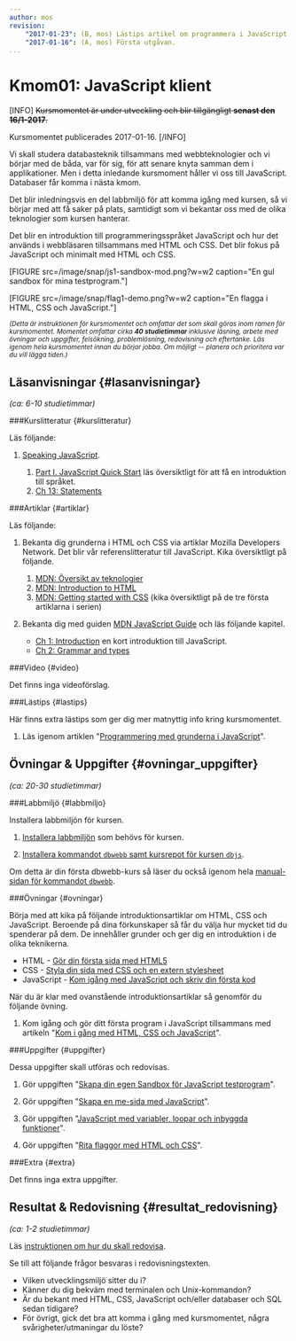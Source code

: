 ```yaml
---
author: mos
revision:
    "2017-01-23": (B, mos) Lästips artikel om programmera i JavaScript.
    "2017-01-16": (A, mos) Första utgåvan.
...
```

Kmom01: JavaScript klient
==================================

[INFO]
<strike>Kursmomentet är under utveckling och blir tillgängligt **senast den 16/1-2017**.</strike>

Kursmomentet publicerades 2017-01-16.
[/INFO]

Vi skall studera databasteknik tillsammans med webbteknologier och vi börjar med de båda, var för sig, för att senare knyta samman dem i applikationer. Men i detta inledande kursmoment håller vi oss till JavaScript. Databaser får komma i nästa kmom.

Det blir inledningsvis en del labbmiljö för att komma igång med kursen, så vi börjar med att få saker på plats, samtidigt som vi bekantar oss med de olika teknologier som kursen hanterar.

Det blir en introduktion till programmeringsspråket JavaScript och hur det används i webbläsaren tillsammans med HTML och CSS. Det blir fokus på JavaScript och minimalt med HTML och CSS.

<!--more-->

[FIGURE src=/image/snap/js1-sandbox-mod.png?w=w2 caption="En gul sandbox för mina testprogram."]

[FIGURE src=/image/snap/flag1-demo.png?w=w2 caption="En flagga i HTML, CSS och JavaScript."]

<small><i>(Detta är instruktionen för kursmomentet och omfattar det som skall göras inom ramen för kursmomentet. Momentet omfattar cirka **40 studietimmar** inklusive läsning, arbete med övningar och uppgifter, felsökning, problemlösning, redovisning och eftertanke. Läs igenom hela kursmomentet innan du börjar jobba. Om möjligt -- planera och prioritera var du vill lägga tiden.)</i></small>



Läsanvisningar  {#lasanvisningar}
---------------------------------

*(ca: 6-10 studietimmar)*


###Kurslitteratur  {#kurslitteratur}

Läs följande:

1. [Speaking JavaScript](kunskap/boken-speaking-javascript).

    1. [Part I. JavaScript Quick Start](http://speakingjs.com/es5/pt01.html) läs översiktligt för att få en introduktion till språket.
    1. [Ch 13: Statements](http://speakingjs.com/es5/ch13.html)



###Artiklar {#artiklar}

Läs följande:

1. Bekanta dig grunderna i HTML och CSS via artiklar Mozilla Developers Network. Det blir vår referenslitteratur till JavaScript. Kika översiktligt på följande.

    1. [MDN: Översikt av teknologier](https://developer.mozilla.org/en-US/docs/Web)
    1. [MDN: Introduction to HTML](https://developer.mozilla.org/en-US/docs/Web/Guide/HTML/Introduction)
    1. [MDN: Getting started with CSS](https://developer.mozilla.org/en-US/docs/Web/Guide/CSS/Getting_started) (kika översiktligt på de tre första artiklarna i serien)

1. Bekanta dig med guiden [MDN JavaScript Guide](https://developer.mozilla.org/en-US/docs/Web/JavaScript/Guide) och läs följande kapitel.

    * [Ch 1: Introduction](https://developer.mozilla.org/en-US/docs/Web/JavaScript/Guide/Introduction) en kort introduktion till JavaScript.
    * [Ch 2: Grammar and types](https://developer.mozilla.org/en-US/docs/Web/JavaScript/Guide/Grammar_and_types)



###Video  {#video}

Det finns inga videoförslag.



###Lästips {#lastips}

Här finns extra lästips som ger dig mer matnyttig info kring kursmomentet.

1. Läs igenom artiklen "[Programmering med grunderna i JavaScript](kunskap/programmering-med-grunderna-i-javascript)". 



Övningar & Uppgifter  {#ovningar_uppgifter}
-------------------------------------------

*(ca: 20-30 studietimmar)*



###Labbmiljö {#labbmiljo}

Installera labbmiljön för kursen.

1. [Installera labbmiljön](./../labbmiljo) som behövs för kursen.

1. [Installera kommandot `dbwebb`  samt kursrepot för kursen `dbjs`](dbwebb-cli/clone).

Om detta är din första dbwebb-kurs så läser du också igenom hela [manual-sidan för kommandot `dbwebb`](dbwebb-cli).



###Övningar {#ovningar}

Börja med att kika på följande introduktionsartiklar om HTML, CSS och JavaScript. Beroende på dina förkunskaper så får du välja hur mycket tid du spenderar på dem. De innehåller grunder och ger dig en introduktion i de olika teknikerna.

* HTML - [Gör din första sida med HTML5](coachen/gor-din-forsta-sida-med-html5)
* CSS - [Styla din sida med CSS och en extern stylesheet](coachen/styla-din-sida-med-css-och-en-extern-stylesheet)
* JavaScript - [Kom igång med JavaScript och skriv din första kod](coachen/kom-igang-med-javascript-och-skriv-din-forsta-kod)



När du är klar med ovanstående introduktionsartiklar så genomför du följande övning.

1. Kom igång och gör ditt första program i JavaScript tillsammans med artikeln "[Kom i gång med HTML, CSS och JavaScript](kunskap/kom-i-gang-med-html-css-och-javascript)".




###Uppgifter {#uppgifter}

Dessa uppgifter skall utföras och redovisas.

1. Gör uppgiften "[Skapa din egen Sandbox för JavaScript testprogram](uppgift/skapa-din-egen-sandbox-for-javascript-testprogram)". 

1. Gör uppgiften "[Skapa en me-sida med JavaScript](uppgift/skapa-en-me-sida-med-javascript)". 

1. Gör uppgiften "[JavaScript med variabler, loopar och inbyggda funktioner](uppgift/javascript-med-variabler-loopar-och-inbyggda-funktioner-1)".

1. Gör uppgiften "[Rita flaggor med HTML och CSS](uppgift/gor-svenska-flaggan-i-html-och-css-dbjs)".



###Extra {#extra}

Det finns inga extra uppgifter.



Resultat & Redovisning  {#resultat_redovisning}
-----------------------------------------------

*(ca: 1-2 studietimmar)*

Läs [instruktionen om hur du skall redovisa](./../redovisa).

Se till att följande frågor besvaras i redovisningstexten.

* Vilken utvecklingsmiljö sitter du i?
* Känner du dig bekväm med terminalen och Unix-kommandon?
* Är du bekant med HTML, CSS, JavaScript och/eller databaser och SQL sedan tidigare?
* För övrigt, gick det bra att komma i gång med kursmomentet, några svårigheter/utmaningar du löste?
